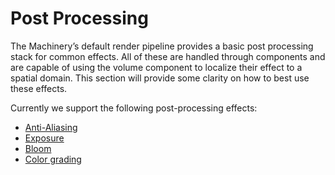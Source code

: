 # Post Processing

The Machinery’s default render pipeline provides a basic post processing stack for common effects. All of these are handled through components and are capable of using the volume component to localize their effect to a spatial domain. This section will provide some clarity on how to best use these effects.

Currently we support the following post-processing effects:
- [Anti-Aliasing]({{base_url}}post_processing/aa.html)
- [Exposure]({{base_url}}post_processing/exposure.html)
- [Bloom]({{base_url}}post_processing/bloom.html)
- [Color grading]({{base_url}}post_processing/color_grading.html)